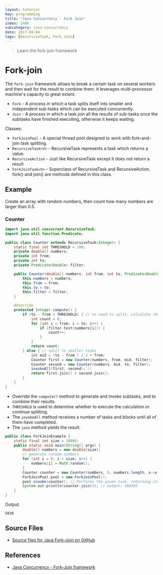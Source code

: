 ```yaml
---
layout: tutorial
key: programming
title: "Java Concurrency - Fork Join"
index: 2406
subcategory: java-concurrency
date: 2017-04-04
tags: [RecursiveTask, Fork Join]
---
```


> Learn the fork-join framework

# Fork-join

The `fork-join` framework allows to break a certain task on several workers and then wait for the result to combine them. It leverages multi-processor machine's capacity to great extent.

* `Fork` - A process in which a task splits itself into smaller and independent sub-tasks which can be executed concurrently.
* `Join` - A process in which a task join all the results of sub-tasks once the subtasks have finished executing, otherwise it keeps waiting.

Classes:

* `ForkJoinPool` - A special thread pool designed to work with fork-and-join task splitting.
* `RecursiveTask<V>` - RecursiveTask represents a task which returns a value.
* `RecursiveAction` - Just like RecursiveTask except it does not return a result
* `ForkJoinTask<V>` - Superclass of RecursiveTask<V> and RecursiveAction. fork() and join() are methods defined in this class.

## Example

Create an array with random numbers, then count how many numbers are larger than 0.5.

### Counter

```java
import java.util.concurrent.RecursiveTask;
import java.util.function.Predicate;

public class Counter extends RecursiveTask<Integer> {
    static final int THRESHOLD = 100;
    private double[] numbers;
    private int from;
    private int to;
    private Predicate<Double> filter;

    public Counter(double[] numbers, int from, int to, Predicate<Double> filter) {
        this.numbers = numbers;
        this.from = from;
        this.to = to;
        this.filter = filter;
    }

    @Override
    protected Integer compute() {
        if (to - from < THRESHOLD) { // no need to split, calculate the result
            int count = 0;
            for (int i = from; i < to; i++) {
                if (filter.test(numbers[i])) {
                    count++;
                }
            }
            return count;
        } else { // split to smaller tasks
            int mid = (to - from ) / 2 + from;
            Counter first = new Counter(numbers, from, mid, filter);
            Counter second = new Counter(numbers, mid, to, filter);
            invokeAll(first, second); //
            return first.join() + second.join();
        }
    }
}
```

* Override the `compute()` method to generate and invoke subtasks, and to combine their results.
* `THRESHOLD` is used to determine whether to execute the calculation or continue splitting.
* The `invokeAll` method receives a number of tasks and blocks until all of them have completed.
* The `join` method yields the result.

```java
public class ForkJoinExample {
    static final int size = 10000;
    public static void main(String[] args) {
        double[] numbers = new double[size];
        // generate random numbers
        for (int i = 0; i < size; i++) {
            numbers[i] = Math.random();
        }
        Counter counter = new Counter(numbers, 0, numbers.length, x->x > 0.5);
        ForkJoinPool pool = new ForkJoinPool();
        pool.invoke(counter); // Performs the given task, returning its result upon completion.
        System.out.println(counter.join()); // output: 500305
    }
}
```

Output.

```raw
5036
```

## Source Files

* [Source files for Java Fork-Join on GitHub](https://github.com/jojozhuang/java-programming/tree/master/java-concurrency-forkjoin)

## References

* [Java Concurrency - Fork-Join framework](https://www.tutorialspoint.com/java_concurrency/concurrency_fork_join)

